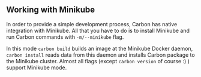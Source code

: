 ## Working with Minikube
In order to provide a simple development process, Carbon has native integration with Minikube. All that you have to do is to install Minikube and run Carbon commands with `-m/--minikube` flag.

In this mode `carbon build` builds an image at the Minikube Docker daemon, `carbon install` reads data from this daemon and installs Carbon package to the Minikube cluster. Almost all flags (except `carbon version` of course :) ) support Minikube mode.